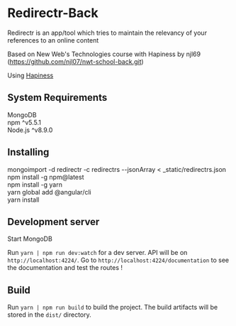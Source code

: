 # Redirectr-Back

Redirectr is an app/tool which tries to maintain the relevancy of your references to an online content

Based on New Web's Technologies course with Hapiness by njl69 (https://github.com/njl07/nwt-school-back.git)

Using [Hapiness](https://github.com/hapinessjs/hapiness)

## System Requirements
 
MongoDB  
npm ^v5.5.1  
Node.js ^v8.9.0  

## Installing

mongoimport -d redirectr -c redirectrs --jsonArray < _static/redirectrs.json  
npm install -g npm@latest  
npm install -g yarn  
yarn global add @angular/cli  
yarn install  

## Development server

Start MongoDB

Run `yarn | npm run dev:watch` for a dev server. API will be on `http://localhost:4224/`. Go to `http://localhost:4224/documentation` to see the documentation and test the routes !

## Build

Run `yarn | npm run build` to build the project. The build artifacts will be stored in the `dist/` directory.

